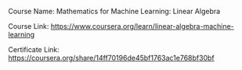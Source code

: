 Course Name: Mathematics for Machine Learning: Linear Algebra

Course Link: https://www.coursera.org/learn/linear-algebra-machine-learning

Certificate Link: https://coursera.org/share/14ff70196de45bf1763ac1e768bf30bf
